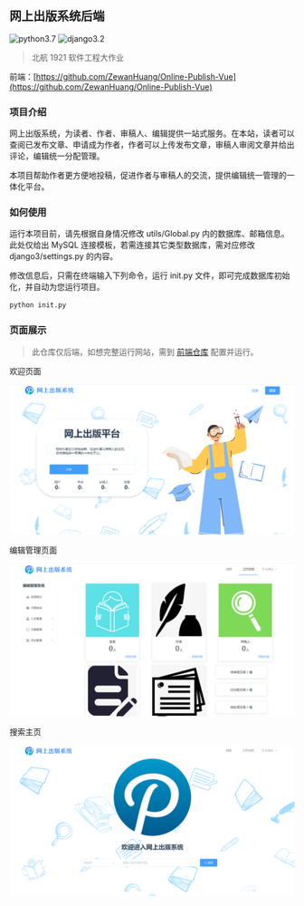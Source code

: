 ## 网上出版系统后端

![python3.7](https://img.shields.io/badge/python-%3E%3D3.7-brightgreen)  ![django3.2](https://img.shields.io/badge/django-3.2-blue)

> 北航 1921 软件工程大作业

前端：[https://github.com/ZewanHuang/Online-Publish-Vue](https://github.com/ZewanHuang/Online-Publish-Vue)

### 项目介绍

网上出版系统，为读者、作者、审稿人、编辑提供一站式服务。在本站，读者可以查阅已发布文章、申请成为作者，作者可以上传发布文章，审稿人审阅文章并给出评论，编辑统一分配管理。

本项目帮助作者更方便地投稿，促进作者与审稿人的交流，提供编辑统一管理的一体化平台。

### 如何使用

运行本项目前，请先根据自身情况修改 utils/Global.py 内的数据库、邮箱信息。此处仅给出 MySQL 连接模板，若需连接其它类型数据库，需对应修改 django3/settings.py 的内容。

修改信息后，只需在终端输入下列命令，运行 init.py 文件，即可完成数据库初始化，并自动为您运行项目。

```python
python init.py
```

### 页面展示

> 此仓库仅后端，如想完整运行网站，需到 [前端仓库](https://github.com/ZewanHuang/Online-Publish-Vue) 配置并运行。

欢迎页面

![welcome](img/welcome.png)

编辑管理页面

![editor](img/editor.png)

搜索主页

![home](img/home.png)
